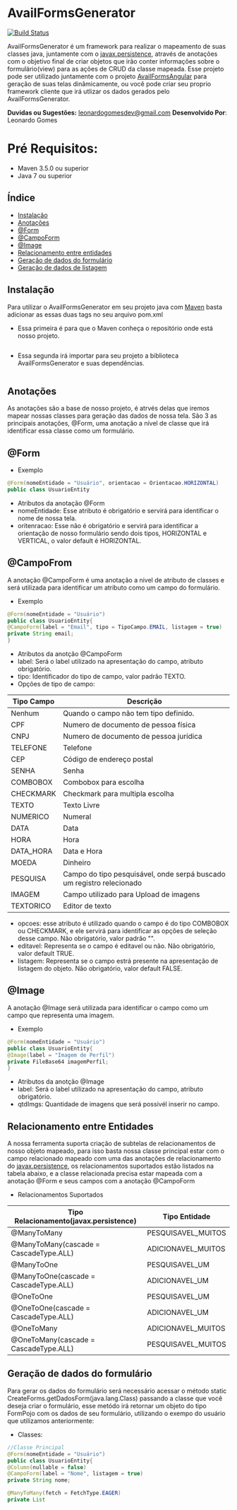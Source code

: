 # AvailFormsGenerator

[![Build Status](https://travis-ci.org/leogomes26/AvailFormsGenerator.svg?branch=master)](https://travis-ci.org/leogomes26/AvailFormsGenerator)

AvailFormsGenerator é um framework para realizar o mapeamento de suas classes java, juntamente com o [javax.persistence](https://docs.oracle.com/javaee/7/api/javax/persistence/package-summary.html), através de anotações com o objetivo final de criar objetos que irão conter informações sobre o formulário(view) para as ações de CRUD da classe mapeada.
Esse projeto pode ser utilizado juntamente com o projeto [AvailFormsAngular](https://github.com/leogomes26/AvailFormsAngular.git) para geração de suas telas dinâmicamente, ou você pode criar seu proprio framework cliente que irá utlizar os dados gerados pelo AvailFormsGenerator.

**Duvidas ou Sugestões:** leonardogomesdev@gmail.com
**Desenvolvido Por**: Leonardo Gomes

# Pré Requisitos:

 - Maven 3.5.0 ou superior
 - Java 7 ou superior

## Índice

 - [Instalação](#instalacao)
 - [Anotações](#anotacoes)
 - [@Form](#form)
 - [@CampoForm](#campoForm)
 - [@Image](#imagem)
 - [Relacionamento entre entidades](#relacionamentos)
 - [Geração de dados do formulário](#gerDadosForm)
 - [Geração de dados de listagem](#gerDadosListagem)

## Instalação

Para utilizar o AvailFormsGenerator em seu projeto java com [Maven](https://maven.apache.org/) basta adicionar as essas duas tags no seu arquivo pom.xml
- Essa primeira é para que o Maven conheça o repositório onde está nosso projeto.
```xml

```

- Essa segunda irá importar para seu projeto a biblioteca AvailFormsGenerator e suas dependências.
```xml

```
## Anotações

As anotações são a base de nosso projeto, é atrvés delas que iremos mapear nossas classes para geração das dados de nossa tela. São 3 as principais anotações, @Form, uma anotação a nível de classe que irá identificar essa classe como um formulário.

## @Form

 - Exemplo
 ```java
 @Form(nomeEntidade = "Usuário", orientacao = Orientacao.HORIZONTAL)
 public class UsuarioEntity
 ```
- Atributos da anotação @Form
 - nomeEntidade: Esse atributo é obrigatório e servirá para identificar o nome de nossa tela.
 - oritenracao: Esse não é obrigatório e servirá para identificar a orientação de nosso formulário sendo dois tipos, HORIZONTAL e VERTICAL, o valor default é HORIZONTAL.

## @CampoFrom

A anotação @CampoForm é uma anotação a nivel de atributo de classes e será utilizada para identificar um atributo como um campo do formulário.

 - Exemplo
 ```java
 @Form(nomeEntidade = "Usuário")
 public class UsuarioEntity{
 @CampoForm(label = "Email", tipo = TipoCampo.EMAIL, listagem = true)
 private String email;
 }
 ```
- Atributos da anotção @CampoForm
 - label: Será o label utilizado na apresentação do campo, atributo obrigatório.
 - tipo: Identificador do tipo de campo, valor padrão TEXTO.
 - Opções de tipo de campo:

 | Tipo Campo | Descrição |
 | ------ | ------ |
 | Nenhum | Quando o campo não tem tipo definido.|
 | CPF | Numero de documento de pessoa física |
 | CNPJ | Numero de documento de pessoa jurídica |
 | TELEFONE | Telefone |
 | CEP | Código de endereço postal |
 | SENHA | Senha |
 | COMBOBOX | Combobox para escolha |
 | CHECKMARK | Checkmark para multipla escolha |
 | TEXTO | Texto Livre |
 | NUMERICO | Numeral |
 | DATA | Data |
 | HORA | Hora |
 | DATA_HORA | Data e Hora |
 | MOEDA | Dinheiro |
 | PESQUISA | Campo do tipo pesquisável, onde serpá buscado um registro relecionado|
 | IMAGEM | Campo utilizado para Upload de imagens |
 | TEXTORICO | Editor de texto |

 - opcoes: esse atributo é utilizado quando o campo é do tipo COMBOBOX ou CHECKMARK, e ele servirá para identificar as opções de seleção desse campo. Não obrigatório, valor padrão "".
 - editavel: Representa se o campo é editavel ou não. Não obrigatório, valor default TRUE.
 - listagem: Representa se o campo estrá presente na apresentação de listagem do objeto. Não obrigatório, valor default FALSE.

## @Image

A anotação @Image será utilizada para identificar o campo como um campo que representa uma imagem.
 - Exemplo
 ```java
 @Form(nomeEntidade = "Usuário")
 public class UsuarioEntity{
 @Image(label = "Imagem de Perfil")
 private FileBase64 imagemPerfil;
 }
 ```
- Atributos da anotção @Image
 - label: Será o label utilizado na apresentação do campo, atributo obrigatório.
 - qtdImgs: Quantidade de imagens que será possivél inserir no campo.

## Relacionamento entre Entidades

A nossa ferramenta suporta criação de subtelas de relacionamentos de nosso objeto mapeado, para isso basta nossa classe principal estar com o campo relacionado mapeado com uma das anotações de relacionamento do [javax.persistence](https://docs.oracle.com/javaee/7/api/javax/persistence/package-summary.html), os relacionamentos suportados estão listados na tabela abaixo, e a classe relacionada precisa estar mapeada com a anotação @Form e seus campos com a anotação @CampoForm

- Relacionamentos Suportados

 | Tipo Relacionamento(javax.persistence) | Tipo Entidade|
 | ------ | ------ |
 | @ManyToMany | PESQUISAVEL_MUITOS|
 | @ManyToMany(cascade = CascadeType.ALL) | ADICIONAVEL_MUITOS|
 | @ManyToOne | PESQUISAVEL_UM|
 | @ManyToOne(cascade = CascadeType.ALL) | ADICIONAVEL_UM|
 | @OneToOne | PESQUISAVEL_UM|
 | @OneToOne(cascade = CascadeType.ALL) | ADICIONAVEL_UM|
 | @OneToMany | ADICIONAVEL_MUITOS |
 | @OneToMany(cascade = CascadeType.ALL) | PESQUISAVEL_MUITOS|

## Geração de dados do formulário

Para gerar os dados do formulário será necessário acessar o método static CreateForms.getDadosForm(java.lang.Class) passando a classe que você deseja criar o formulário, esse metódo irá retornar um objeto do tipo FormPojo com os dados de seu formulário, utilizando o exempo do usuário que utilizamos anteriormente:
- Classes:
 ```java
 //Classe Principal
 @Form(nomeEntidade = "Usuário")
 public class UsuarioEntity{
 @Column(nullable = false)
 @CampoForm(label = "Nome", listagem = true)
 private String nome;

 @ManyToMany(fetch = FetchType.EAGER)
 private List
